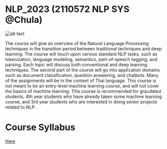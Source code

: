 # NLP_2023 (2110572 NLP SYS @Chula)

![alt text](https://github.com/ekapolc/nlp_2023/blob/main/obviouslyaigenerated.jpg "join nlp")

The course will give an overview of the Natural Language Processing techniques in the transition period between traditional techniques and deep learning. The course will touch upon various standard NLP tasks, such as tokenization, language modeling, semantics, part-of-speech tagging, and parsing. Each topic will discuss both conventional and deep learning techniques. The second part of the course will go into application domains such as document classification, question answering, and chatbots. Many of the assignments will be in the context of Thai language. This course is not meant to be an entry-level machine learning course, and will not cover the basics of machine learning. This course is recommended for graudated students, 4th year students who have already taken some machine learning course, and 3rd year students who are interested in doing senior projects related to NLP.

# Course Syllabus

[Here](https://docs.google.com/document/d/1IeGjr4HP5m_QAlvVDkm4mIIeDNWsesu7/edit?usp=sharing&ouid=112753638989620120093&rtpof=true&sd=true)

